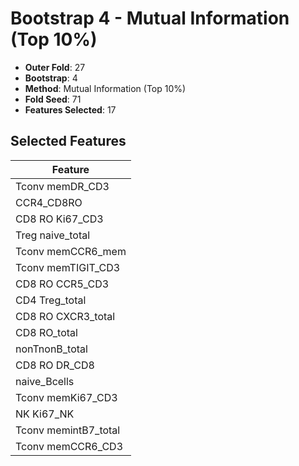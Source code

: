 # Bootstrap 4 - Mutual Information (Top 10%)

- **Outer Fold**: 27
- **Bootstrap**: 4
- **Method**: Mutual Information (Top 10%)
- **Fold Seed**: 71
- **Features Selected**: 17

## Selected Features

| Feature |
|---------|
| Tconv memDR_CD3 |
| CCR4_CD8RO |
| CD8  RO Ki67_CD3 |
| Treg naive_total |
| Tconv memCCR6_mem |
| Tconv memTIGIT_CD3 |
| CD8 RO CCR5_CD3 |
| CD4 Treg_total |
| CD8 RO CXCR3_total |
| CD8 RO_total |
| nonTnonB_total |
| CD8 RO DR_CD8 |
| naive_Bcells |
| Tconv memKi67_CD3 |
| NK Ki67_NK |
| Tconv memintB7_total |
| Tconv memCCR6_CD3 |
